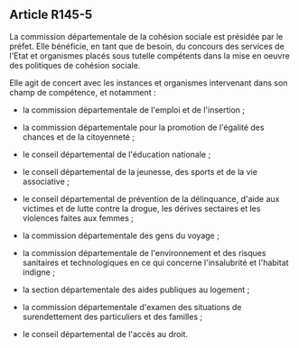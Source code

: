 ## Article R145-5

La commission départementale de la cohésion sociale est présidée par le préfet. Elle bénéficie, en tant que
de besoin, du concours des services de l'Etat et organismes placés sous tutelle compétents dans la mise en
oeuvre des politiques de cohésion sociale.

Elle agit de concert avec les instances et organismes intervenant dans son champ de compétence, et
notamment :

- la commission départementale de l'emploi et de l'insertion ;


- la commission départementale pour la promotion de l'égalité des chances et de la citoyenneté ;
- le conseil départemental de l'éducation nationale ;
- le conseil départemental de la jeunesse, des sports et de la vie associative ;
- le conseil départemental de prévention de la délinquance, d'aide aux victimes et de lutte contre la drogue,
les dérives sectaires et les violences faites aux femmes ;
- la commission départementale des gens du voyage ;
- la commission départementale de l'environnement et des risques sanitaires et technologiques en ce qui
concerne l'insalubrité et l'habitat indigne ;
- la section départementale des aides publiques au logement ;
- la commission départementale d'examen des situations de surendettement des particuliers et des familles ;
- le conseil départemental de l'accès au droit.

